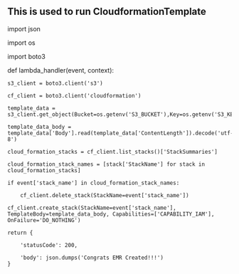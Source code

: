 ## This is used to run CloudformationTemplate

import json

import os

import boto3

def lambda_handler(event, context):

    s3_client = boto3.client('s3')
    
    cf_client = boto3.client('cloudformation')
    
    template_data = s3_client.get_object(Bucket=os.getenv('S3_BUCKET'),Key=os.getenv('S3_KEY'))
    
    template_data_body = template_data['Body'].read(template_data['ContentLength']).decode('utf-8')
    
    cloud_formation_stacks = cf_client.list_stacks()['StackSummaries']
    
    cloud_formation_stack_names = [stack['StackName'] for stack in cloud_formation_stacks]
    
    if event['stack_name'] in cloud_formation_stack_names:
    
        cf_client.delete_stack(StackName=event['stack_name'])
        
    cf_client.create_stack(StackName=event['stack_name'], TemplateBody=template_data_body, Capabilities=['CAPABILITY_IAM'], OnFailure='DO_NOTHING')
    
    return {
    
        'statusCode': 200,
        
        'body': json.dumps('Congrats EMR Created!!!')
    }
